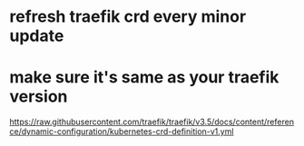 # refresh traefik crd every minor update 
# make sure it's same as your traefik version
https://raw.githubusercontent.com/traefik/traefik/v3.5/docs/content/reference/dynamic-configuration/kubernetes-crd-definition-v1.yml